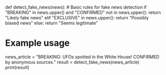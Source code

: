 def detect_fake_news(news):
    # Basic rules for fake news detection
    if "BREAKING" in news.upper() and "CONFIRMED" not in news.upper():
        return "Likely fake news"
    elif "EXCLUSIVE" in news.upper():
        return "Possibly biased news"
    else:
        return "Seems legitimate"

# Example usage
news_article = "BREAKING: UFOs spotted in the White House! CONFIRMED by anonymous sources."
result = detect_fake_news(news_article)
print(result)
